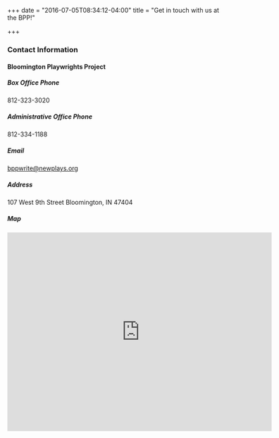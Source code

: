 +++
date = "2016-07-05T08:34:12-04:00"
title = "Get in touch with us at the BPP!"

+++

### Contact Information

#### Bloomington Playwrights Project

##### Box Office Phone

812-323-3020

##### Administrative Office Phone

812-334-1188

##### Email

bppwrite@newplays.org

##### Address

107 West 9th Street
Bloomington, IN 47404

##### Map

<div class="google-map">
  <iframe src="https://www.google.com/maps/embed?pb=!1m18!1m12!1m3!1d3093.192070367995!2d-86.53619658464157!3d39.17035407952936!2m3!1f0!2f0!3f0!3m2!1i1024!2i768!4f13.1!3m3!1m2!1s0x0%3A0x701ea1b47eebba43!2sBloomington+Playwrights+Project!5e0!3m2!1sen!2sus!4v1467722494361" width="600" height="450" frameborder="0" style="border:0" allowfullscreen></iframe>
</div>

